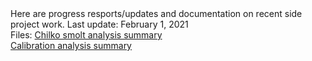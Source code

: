 <body>Here are progress resports/updates and documentation on recent side project work.</body>     

<body>Last update: February 1, 2021</body>

<br>

<body>Files:</body>
<a href="calibration_doc.html">Chilko smolt analysis summary</a>
<br>
<a href="calibration_doc.html">Calibration analysis summary</a>

